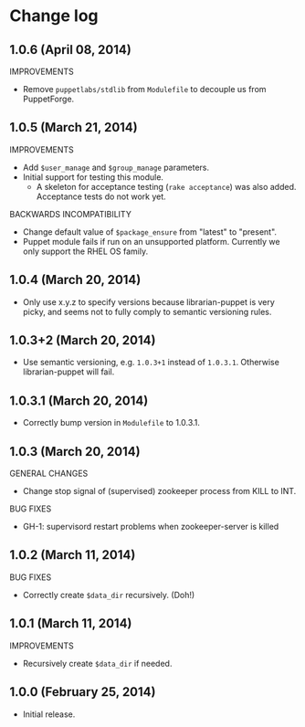 # Change log

## 1.0.6 (April 08, 2014)

IMPROVEMENTS

* Remove `puppetlabs/stdlib` from `Modulefile` to decouple us from PuppetForge.


## 1.0.5 (March 21, 2014)

IMPROVEMENTS

* Add `$user_manage` and `$group_manage` parameters.
* Initial support for testing this module.
    * A skeleton for acceptance testing (`rake acceptance`) was also added.  Acceptance tests do not work yet.

BACKWARDS INCOMPATIBILITY

* Change default value of `$package_ensure` from "latest" to "present".
* Puppet module fails if run on an unsupported platform.  Currently we only support the RHEL OS family.


## 1.0.4 (March 20, 2014)

* Only use x.y.z to specify versions because librarian-puppet is very picky, and seems not to fully comply to
  semantic versioning rules.


## 1.0.3+2 (March 20, 2014)

* Use semantic versioning, e.g. `1.0.3+1` instead of `1.0.3.1`.  Otherwise librarian-puppet will fail.


## 1.0.3.1 (March 20, 2014)

* Correctly bump version in `Modulefile` to 1.0.3.1.


## 1.0.3 (March 20, 2014)

GENERAL CHANGES

* Change stop signal of (supervised) zookeeper process from KILL to INT.

BUG FIXES

* GH-1: supervisord restart problems when zookeeper-server is killed


## 1.0.2 (March 11, 2014)

BUG FIXES

* Correctly create `$data_dir` recursively.  (Doh!)


## 1.0.1 (March 11, 2014)

IMPROVEMENTS

* Recursively create `$data_dir` if needed.


## 1.0.0 (February 25, 2014)

* Initial release.
